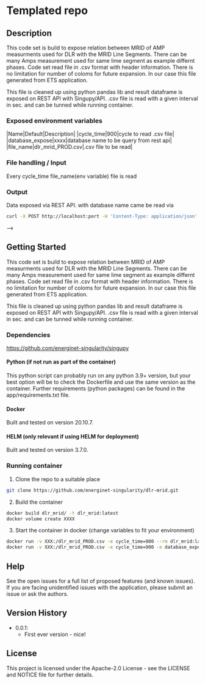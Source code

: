 # Templated repo <!-- Change to repo name! -->

<!-- Insert a very short description of what the script/repo is for -->

<!-- TABLE OF CONTENTS -->
<!--
If VERY heavy readme, update and use this TOC
<details>
  <summary>Table of Contents</summary>
  <ol>
    <li>
      <a href="#about-the-project">About The Project</a>
      <ul>
        <li><a href="#built-with">Built With</a></li>
      </ul>
    </li>
    <li>
      <a href="#getting-started">Getting Started</a>
      <ul>
        <li><a href="#prerequisites">Prerequisites</a></li>
        <li><a href="#installation">Installation</a></li>
      </ul>
    </li>
    <li><a href="#usage">Usage</a></li>
    <li><a href="#roadmap">Roadmap</a></li>
    <li><a href="#contributing">Contributing</a></li>
    <li><a href="#license">License</a></li>
    <li><a href="#contact">Contact</a></li>
    <li><a href="#acknowledgments">Acknowledgments</a></li>
  </ol>
</details>
-->

## Description

This code set is build to expose relation between MRID of AMP measurments used for DLR with the MRID Line Segments.
There can be many Amps measurement used for same lime segment as example differnt phases. 
Code set read file in .csv format with header information. There is no limitation for number of coloms for future expansion.
In our case this file generated from ETS application.

This file is cleaned up using python pandas lib and result dataframe is exposed on REST API with Singupy/API.
.csv file is read with a given interval in sec. and can be tunned while running container.

### Exposed environment variables

|Name|Default|Description|
|cycle_time|900|cycle to read .csv file|
|database_expose|xxxx|database name to be query from rest api|
|file_name|dlr_mrid_PROD.csv|.csv file to be read|

### File handling / Input

Every cycle_time file_name(env variable) file is read 

### Output

Data exposed via REST API. with database name came be read via

````bash
curl -X POST http://localhost:port -H 'Content-Type: application/json' -d '{"sql-query": "SELECT * FROM database_expose;"}
````
-->

<!-- GETTING STARTED -->
## Getting Started

This code set is build to expose relation between MRID of AMP measurments used for DLR with the MRID Line Segments.
There can be many Amps measurement used for same lime segment as example differnt phases. 
Code set read file in .csv format with header information. There is no limitation for number of coloms for future expansion.
In our case this file generated from ETS application.

This file is cleaned up using python pandas lib and result dataframe is exposed on REST API with Singupy/API.
.csv file is read with a given interval in sec. and can be tunned while running container.

### Dependencies

https://github.com/energinet-singularity/singupy
  
#### Python (if not run as part of the container)

This python script can probably run on any python 3.9+ version, but your best option will be to check the Dockerfile and use the same version as the container. Further requirements (python packages) can be found in the app/requirements.txt file.

#### Docker

<!--
Describe here what is needed before it can be run in docker - environment variables, volumes etc.

Give an example if relevant:

Example:
```sh
docker run my_script -v someVolume:/data -e MYVAR=smith"
```
 -->
Built and tested on version 20.10.7.


#### HELM (only relevant if using HELM for deployment)

<!--
Describe here what is needed before it can be run in docker - environment variables, volumes etc.

You could use this:
The default helm values/properties are set in a way that allows the helm chart to be installed and run without crashes, but it will not be useful. To spin up the environment with helm, make sure to set (or overwrite) values to something meaningful.
-->
Built and tested on version 3.7.0.

### Running container

<!-- PLEASE REMEMBER TO UPDATE THIS GUIDE!!! -->

1. Clone the repo to a suitable place
````bash
git clone https://github.com/energinet-singularity/dlr-mrid.git
````

2. Build the container
````bash
docker build dlr_mrid/ -t dlr_mrid:latest
docker volume create XXXX
````

3. Start the container in docker (change variables to fit your environment)
````bash
docker run -v XXX:/dlr_mrid_PROD.csv -e cycle_time=900 --rm dlr_mrid:latest
docker run -v XXX:/dlr_mrid_PROD.csv -e cycle_time=900 -e database_expose="testdata" --rm dlr_mrid:latest
````

## Help
<!-- replace 'open issues' below with link like this: [open issues](https://github.com/energinet-singularity/<repo-name>/issues) -->
See the open issues for a full list of proposed features (and known issues).
If you are facing unidentified issues with the application, please submit an issue or ask the authors.

## Version History

* 0.0.1:
    * First ever version - nice!

## License

This project is licensed under the Apache-2.0 License - see the LICENSE and NOTICE file for further details.
